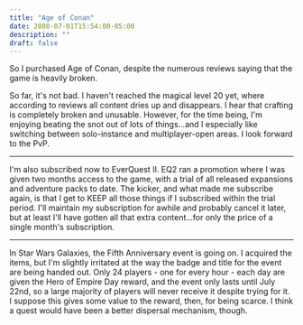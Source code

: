```yaml
---
title: "Age of Conan"
date: 2008-07-01T15:54:00-05:00
description: ""
draft: false
---
```

So I purchased Age of Conan, despite the numerous reviews saying that
the game is heavily broken.

So far, it's not bad. I haven't reached the magical level 20 yet,
where according to reviews all content dries up and disappears. I hear
that crafting is completely broken and unusable. However, for the time
being, I'm enjoying beating the snot out of lots of things...and I
especially like switching between solo-instance and multiplayer-open
areas. I look forward to the PvP.

------------------------------------------------------------------------

I'm also subscribed now to EverQuest II. EQ2 ran a promotion where I
was given two months access to the game, with a trial of all released
expansions and adventure packs to date. The kicker, and what made me
subscribe again, is that I get to KEEP all those things if I subscribed
within the trial period. I'll maintain my subscription for awhile and
probably cancel it later, but at least I'll have gotten all that extra
content...for only the price of a single month's subscription.

------------------------------------------------------------------------

In Star Wars Galaxies, the Fifth Anniversary event is going on. I
acquired the items, but I'm slightly irritated at the way the badge and
title for the event are being handed out. Only 24 players - one for
every hour - each day are given the Hero of Empire Day reward, and the
event only lasts until July 22nd, so a large majority of players will
never receive it despite trying for it. I suppose this gives some value
to the reward, then, for being scarce. I think a quest would have been a
better dispersal mechanism, though.